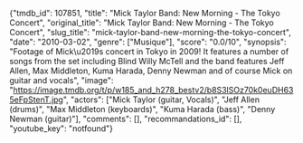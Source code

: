 {"tmdb_id": 107851, "title": "Mick Taylor Band: New Morning - The Tokyo Concert", "original_title": "Mick Taylor Band: New Morning - The Tokyo Concert", "slug_title": "mick-taylor-band-new-morning-the-tokyo-concert", "date": "2010-03-02", "genre": ["Musique"], "score": "0.0/10", "synopsis": "Footage of Mick\u2019s concert in Tokyo in 2009! It features a number of songs from the set including Blind Willy McTell and the band features Jeff Allen, Max Middleton, Kuma Harada,  Denny Newman and of course Mick on guitar and vocals", "image": "https://image.tmdb.org/t/p/w185_and_h278_bestv2/b8S3lSOz70k0euDH635eFpStenT.jpg", "actors": ["Mick Taylor (guitar, Vocals)", "Jeff Allen (drums)", "Max Middleton (keyboards)", "Kuma Harada (bass)", "Denny Newman (guitar)"], "comments": [], "recommandations_id": [], "youtube_key": "notfound"}